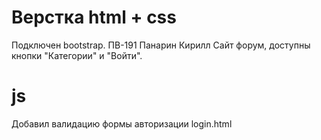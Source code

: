 # Верстка html + css 
Подключен bootstrap.
ПВ-191 Панарин Кирилл 
Сайт форум, доступны кнопки "Категории" и "Войти".

# js
Добавил валидацию формы авторизации login.html

